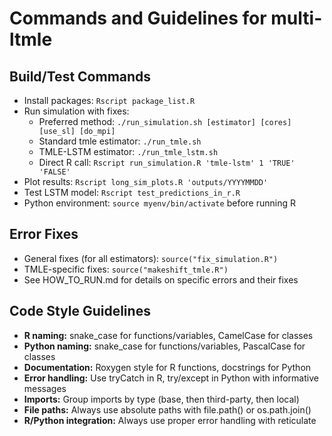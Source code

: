 # Commands and Guidelines for multi-ltmle

## Build/Test Commands
- Install packages: `Rscript package_list.R`
- Run simulation with fixes:
  - Preferred method: `./run_simulation.sh [estimator] [cores] [use_sl] [do_mpi]`
  - Standard tmle estimator: `./run_tmle.sh`
  - TMLE-LSTM estimator: `./run_tmle_lstm.sh`
  - Direct R call: `Rscript run_simulation.R 'tmle-lstm' 1 'TRUE' 'FALSE'`
- Plot results: `Rscript long_sim_plots.R 'outputs/YYYYMMDD'`
- Test LSTM model: `Rscript test_predictions_in_r.R`
- Python environment: `source myenv/bin/activate` before running R

## Error Fixes
- General fixes (for all estimators): `source("fix_simulation.R")`
- TMLE-specific fixes: `source("makeshift_tmle.R")`
- See HOW_TO_RUN.md for details on specific errors and their fixes

## Code Style Guidelines
- **R naming:** snake_case for functions/variables, CamelCase for classes
- **Python naming:** snake_case for functions/variables, PascalCase for classes
- **Documentation:** Roxygen style for R functions, docstrings for Python
- **Error handling:** Use tryCatch in R, try/except in Python with informative messages
- **Imports:** Group imports by type (base, then third-party, then local)
- **File paths:** Always use absolute paths with file.path() or os.path.join()
- **R/Python integration:** Always use proper error handling with reticulate